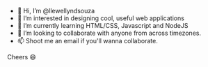 - 👋 Hi, I’m @llewellyndsouza
- 👀 I’m interested in designing cool, useful web applications
- 🌱 I’m currently learning HTML/CSS, Javascript and NodeJS
- 💞️ I’m looking to collaborate with anyone from across timezones. 
- 📫 Shoot me an email if you'll wanna collaborate.

 Cheers :smile:
<!---
llewellyndsouza/llewellyndsouza is a ✨ special ✨ repository because its `README.md` (this file) appears on your GitHub profile.
You can click the Preview link to take a look at your changes.
--->
